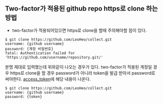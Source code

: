 ## Two-factor가 적용된 github repo https로 clone 하는 방법
- two-factor가 적용되어있으면 https로 clone을 할때 주의해야할 점이 있다.

```shell
$ git clone https://github.com/LeoHeo/collect.git
username: {github username}
password: {계정 비밀번호}
fatal: Authentication failed for 'https://github.com/username/repository.git/'
```

분명 제대로 입력했는데 위와같이 나오는 경우가 있다.
two-factor가 적용된 계정일 경우 https로 clone을 할 경우
password가 아니라 token을 발급 받아서 password로 써야한다.
[access_token](https://help.github.com/articles/https-cloning-errors/#provide-an-access-token)에 해당 내용이 나온다.


```shell
$ git clone https://github.com/LeoHeo/collect.git
username: {github username}
password: {token}
```
